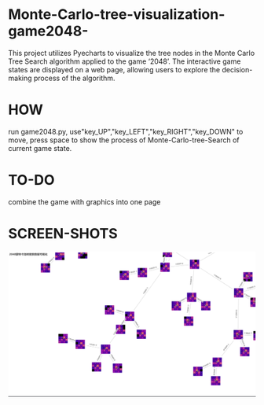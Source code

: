 # Monte-Carlo-tree-visualization-game2048-
This project utilizes Pyecharts to visualize the tree nodes in the Monte Carlo Tree Search algorithm applied to the game ‘2048’. The interactive game states are displayed on a web page, allowing users to explore the decision-making process of the algorithm.
# HOW
run game2048.py, use"key_UP","key_LEFT","key_RIGHT","key_DOWN" to move, press space to show the process of Monte-Carlo-tree-Search of current game state.
# TO-DO
combine the game with graphics into one page
# SCREEN-SHOTS
![output](image.png)
